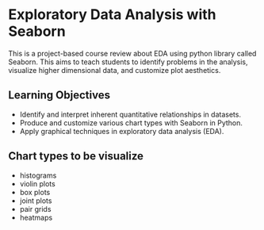 # Exploratory Data Analysis with Seaborn

This is a project-based course review about EDA using python library called Seaborn. This aims to teach
students to identify problems in the analysis, visualize higher dimensional data, and customize plot aesthetics.

## Learning Objectives

- Identify and interpret inherent quantitative relationships in datasets.
- Produce and customize various chart types with Seaborn in Python.
- Apply graphical techniques in exploratory data analysis (EDA).

## Chart types to be visualize

- histograms
- violin plots
- box plots
- joint plots
- pair grids
- heatmaps
